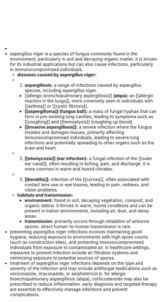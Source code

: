 - ![Aspergillus_niger.pdf](../assets/Aspergillus_niger_1719129496550_0.pdf)
- aspergillus niger is a species of fungus commonly found in the environment, particularly in soil and decaying organic matter. it is known for its industrial applications but can also cause infections, particularly in immunocompromised individuals.
	- **diseases caused by aspergillus niger:**
	- 1. **aspergillosis:** a range of infections caused by aspergillus species, including aspergillus niger.
		- [[allergic bronchopulmonary aspergillosis]] **(abpa):** an [[allergic reaction in the lungs]], more commonly seen in individuals with [[asthma]] or [[cystic fibrosis]].
		- **[[aspergilloma]] (fungus ball):** a mass of fungal hyphae that can form in pre-existing lung cavities, leading to symptoms such as [[coughing]] and [[hemoptysis]] (coughing up blood).
		- **[[invasive aspergillosis]]:** a severe infection where the fungus invades and damages tissues, primarily affecting immunocompromised individuals, leading to severe lung infections and potentially spreading to other organs such as the brain and heart.
	- 2. **[[otomycosis]] (ear infection):** a fungal infection of the [[outer ear canal]], often resulting in itching, pain, and discharge. it is more common in warm and humid climates.
	- 3. **[[keratitis]]:** infection of the [[cornea]], often associated with contact lens use or eye trauma, leading to pain, redness, and vision problems.
	- **habitats and transmission:**
		- **environment:** found in soil, decaying vegetation, compost, and organic debris. it thrives in warm, humid conditions and can be present in indoor environments, including air, dust, and damp areas.
		- **transmission:** primarily occurs through inhalation of airborne spores. direct human-to-human transmission is rare.
- preventing aspergillus niger infections involves maintaining good hygiene, reducing exposure to environments with high spore counts (such as construction sites), and protecting immunocompromised individuals from exposure to contaminated air. in healthcare settings, measures to prevent infection include air filtration systems and minimizing exposure to potential sources of spores.
- treatment of aspergillus niger infections depends on the type and severity of the infection and may include antifungal medications such as voriconazole, itraconazole, or amphotericin b. for allergic bronchopulmonary aspergillosis (abpa), corticosteroids may also be prescribed to reduce inflammation. early diagnosis and targeted therapy are essential to effectively manage infections and prevent complications.